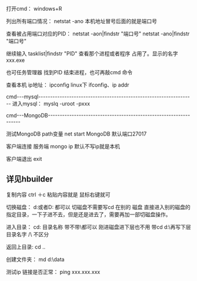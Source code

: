 打开cmd：
windows+R

列出所有端口情况：
netstat -ano
本机地址冒号后面的就是端口号

查看被占用端口对应的PID：
netstat -aon|findstr "端口号"
netstat -ano|findstr "端口号"

继续输入
tasklist|findstr "PID"   查看那个进程或者程序 占用了。显示的名字 xxx.exe

也可任务管理器  找到PID 结束进程，也可再敲cmd 命令


查看本机 ip地址：
ipconfig
linux下 ifconfig、ip addr

cmd---mysql------------------------------------------------------------------
进入mysql：
myslq -uroot -pxxx

cmd---MongoDB------------------------------------------------------------------


测试MongoDB path变量
net start MongoDB
默认端口27017

客户端连接 服务端
mongo ip		默认不写ip就是本机

客户端退出
exit

详见hbuilder
------------------------------------------------------------------

复制内容
ctrl ＋c
粘贴内容就是 鼠标右键就可

切换磁盘：
d:或者D: 都可以  切磁盘不需要写cd
在别的 磁盘 直接进入别的磁盘的指定目录，一下子进不去，但是还是进去了，需要再加一部切磁盘操作。

进入目录：
cd:  目录名称  带不带\都可以  刚进磁盘进下层也不用 带cd d:\再写下层目录名字
/\ 不区分

返回上目录:
cd ..

创建文件夹：
md d:\data  

测试ip 链接是否正常：
ping  xxx.xxx.xxx